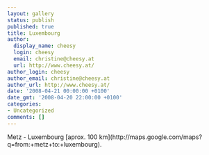 ```yaml
---
layout: gallery
status: publish
published: true
title: Luxembourg
author:
  display_name: cheesy
  login: cheesy
  email: christine@cheesy.at
  url: http://www.cheesy.at/
author_login: cheesy
author_email: christine@cheesy.at
author_url: http://www.cheesy.at/
date: '2008-04-21 00:00:00 +0100'
date_gmt: '2008-04-20 22:00:00 +0100'
categories:
- Uncategorized
comments: []
---
```

<!--:de-->Metz - Luxembourg [aprox. 100 km](http://maps.google.com/maps?q=from:+metz+to:+luxembourg).
<!--:-->
